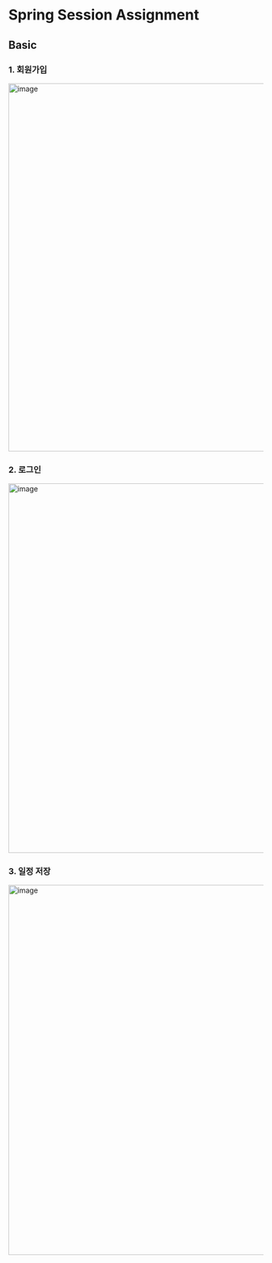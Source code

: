 # Spring Session Assignment

## Basic

### 1. 회원가입

<img width="725" alt="image" src="https://github.com/user-attachments/assets/01272f31-1e45-49c3-a9a9-8ac7b2485bee" />

### 2. 로그인

<img width="728" alt="image" src="https://github.com/user-attachments/assets/6a4a3d4a-d38c-4c20-a887-53c00584585d" />

### 3. 일정 저장

<img width="729" alt="image" src="https://github.com/user-attachments/assets/39cde4cc-e2dc-415e-9374-df4042c51b3a" />
